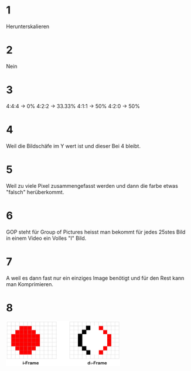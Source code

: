# 1
Herunterskalieren

# 2
Nein

# 3
4:4:4 -> 0%
4:2:2 -> 33.33%
4:1:1 -> 50%
4:2:0 -> 50%

# 4
Weil die Bildschäfe im Y wert ist und dieser Bei 4 bleibt.

# 5
Weil zu viele Pixel zusammengefasst werden und dann die farbe etwas "falsch" herüberkommt.

# 6
GOP steht für Group of Pictures heisst man bekommt für jedes 25stes Bild in einem Video ein Volles "I" Bild.

# 7
A weil es dann fast nur ein einziges Image benötigt und für den Rest kann man Komprimieren.

# 8
![d1-image](image.png)
